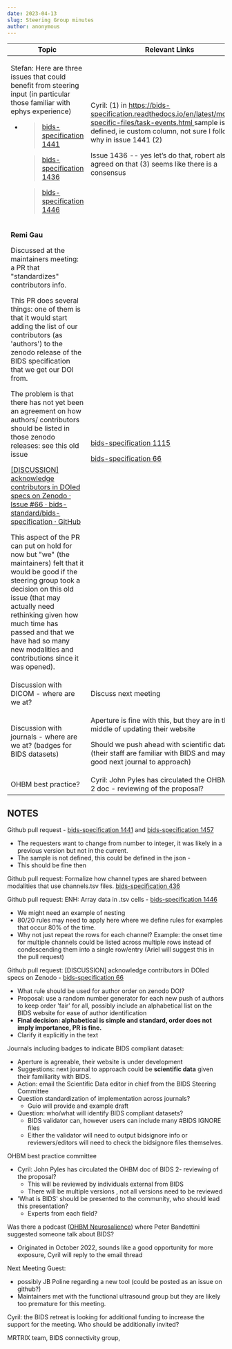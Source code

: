```yaml
---
date: 2023-04-13
slug: Steering Group minutes
author: anonymous
---
```









<table>
 <thead>
  <tr class="header">
   <th>
    <strong>
     Topic
    </strong>
   </th>
   <th>
    <strong>
     Relevant Links
    </strong>
   </th>
  </tr>
 </thead>
 <tbody>
  <tr class="odd">
   <td>
    <p>
     Stefan: Here are three issues that could benefit from steering input (in particular those familiar with ephys experience)
    </p>
    <ul>
     <li>
      <blockquote>
       <p>
        <a href="https://github.com/bids-standard/bids-specification/pull/1441">
         bids-specification 1441
        </a>
       </p>
      </blockquote>
      <blockquote>
       <p>
        <a href="https://github.com/bids-standard/bids-specification/issues/1436">
         bids-specification 1436
        </a>
       </p>
      </blockquote>
      <blockquote>
       <p>
        <a href="https://github.com/bids-standard/bids-specification/issues/1446">
         bids-specification 1446
        </a>
       </p>
      </blockquote>
     </li>
    </ul>
   </td>
   <td>
    <p>
     Cyril: (1) in
     <a href="https://bids-specification.readthedocs.io/en/latest/modality-specific-files/task-events.html">
      <span class="underline">
       https://bids-specification.readthedocs.io/en/latest/modality-specific-files/task-events.html
      </span>
     </a>
     sample is not defined, ie custom column, not sure I follow the why in issue 1441 (2)
    </p>
    <p>
     Issue 1436 -- yes let’s do that, robert also agreed on that (3) seems like there is a consensus
    </p>
   </td>
  </tr>
  <tr class="even">
   <td>
    <p>
     <strong>
      Remi Gau
     </strong>
    </p>
    <p>
     Discussed at the maintainers meeting: a PR that "standardizes" contributors info.
    </p>
    <p>
     This PR does several things: one of them is that it would start adding the list of our contributors (as 'authors') to the zenodo release of the BIDS specification that we get our DOI from.
    </p>
    <p>
     The problem is that there has not yet been an agreement on how authors/ contributors should be listed in those zenodo releases: see this old issue
    </p>
    <p>
     <a href="https://github.com/bids-standard/bids-specification/issues/66">
      <span class="underline">
       [DISCUSSION] acknowledge contributors in DOIed specs on Zenodo · Issue #66 · bids-standard/bids-specification · GitHub
      </span>
     </a>
    </p>
    <p>
     This aspect of the PR can put on hold for now but "we" (the maintainers) felt that it would be good if the steering group took a decision on this old issue (that may actually need rethinking given how much time has passed and that we have had so many new modalities and contributions since it was opened).
    </p>
   </td>
   <td>
    <p>
     <a href="https://github.com/bids-standard/bids-specification/pull/1115">
      bids-specification 1115
     </a>
    </p>
    <p>
     <a href="https://github.com/bids-standard/bids-specification/issues/66">
      bids-specification 66
     </a>
    </p>
   </td>
  </tr>
  <tr class="odd">
   <td>
    Discussion with DICOM - where are we at?
   </td>
   <td>
    Discuss next meeting
   </td>
  </tr>
  <tr class="even">
   <td>
    Discussion with journals - where are we at? (badges for BIDS datasets)
   </td>
   <td>
    <p>
     Aperture is fine with this, but they are in the middle of updating their website
    </p>
    <p>
     Should we push ahead with scientific data? (their staff are familiar with BIDS and may be a good next journal to approach)
    </p>
   </td>
  </tr>
  <tr class="odd">
   <td>
    OHBM best practice?
   </td>
   <td>
    Cyril: John Pyles has circulated the OHBM BIDS 2 doc - reviewing of the proposal?
   </td>
  </tr>
 </tbody>
</table>


## NOTES

Github pull request - [bids-specification 1441](https://github.com/bids-standard/bids-specification/pull/1441)
and [bids-specification 1457](https://github.com/bids-standard/bids-specification/pull/1457)
-   The requesters want to change from number to integer, it was likely
    in a previous version but not in the current.
-   The sample is not defined, this could be defined in the json -
-   This should be fine then

Github pull request: Formalize how channel types are shared between
modalities that use channels.tsv files. [bids-specification 436](https://github.com/bids-standard/bids-specification/issues/1436)

Github pull request: ENH: Array data in .tsv cells - [bids-specification 1446](https://github.com/bids-standard/bids-specification/issues/1446)
-   We might need an example of nesting
-   80/20 rules may need to apply here where we define rules for
    examples that occur 80% of the time.
-   Why not just repeat the rows for each channel? Example: the onset
    time for multiple channels could be listed across multiple rows
    instead of condescending them into a single row/entry (Ariel will
    suggest this in the pull request)

Github pull request: [DISCUSSION] acknowledge contributors in DOIed
specs on Zenodo - [bids-specification 66](https://github.com/bids-standard/bids-specification/issues/66)
-   What rule should be used for author order on zenodo DOI?
-   Proposal: use a random number generator for each new push of authors
    to keep order 'fair' for all, possibly include an alphabetical
    list on the BIDS website for ease of author identification
-   **Final decision: alphabetical is simple and standard, order does
    not imply importance, PR is fine.**
-   Clarify it explicitly in the text

Journals including badges to indicate BIDS compliant dataset:
-   Aperture is agreeable, their website is under development
-   Suggestions: next journal to approach could be **scientific data**
    given their familiarity with BIDS.
-   Action: email the Scientific Data editor in chief from the BIDS
    Steering Committee
-   Question standardization of implementation across journals?
    -   Guio will provide and example draft
-   Question: who/what will identify BIDS compliant datasets?
    -   BIDS validator can, however users can include many \#BIDS IGNORE
        files
    -   Either the validator will need to output bidsignore info or
        reviewers/editors will need to check the bidsignore files
        themselves.

OHBM best practice committee
-   Cyril: John Pyles has circulated the OHBM doc of BIDS 2- reviewing
    of the proposal?
    -   This will be reviewed by individuals external from BIDS
    -   There will be multiple versions , not all versions need to be
        reviewed
-   'What is BIDS' should be presented to the community, who should lead
    this presentation?
    -   Experts from each field?

Was there a podcast ([OHBM Neurosalience](https://www.youtube.com/playlist?list=PLg2e4R8SdhpdIMG7Tb9WAEZA6HRnx8Vsb))
where Peter Bandettini suggested someone talk about BIDS?
-   Originated in October 2022, sounds like a good opportunity for more
    exposure, Cyril will reply to the email thread

Next Meeting Guest:
-   possibly JB Poline regarding a new tool (could be posted as an issue
    on github?)
-   Maintainers met with the functional ultrasound group but they are
    likely too premature for this meeting.

Cyril: the BIDS retreat is looking for additional funding to increase
the support for the meeting. Who should be additionally invited?

MRTRIX team, BIDS connectivity group,
